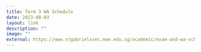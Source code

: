 ```yaml
---
title: Term 3 WA Schedule
date: 2023-08-03
layout: link
description: ""
image: ""
external: https://www.stgabrielssec.moe.edu.sg/academic/exam-and-wa-schedule/
---
```

